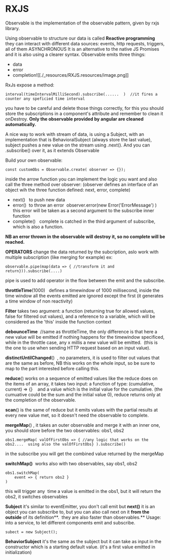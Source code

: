 # RXJS

Observable is the implementation of the observable pattern, given by rxjs library.

Using observable to structure our data is called **Reactive programming**
they can interact with different data sources: events, http requests, triggers, all of them ASYNCHRONOUS
It is an alternative to the native JS Promises and it is also using a clearer syntax.
Observable emits three things:

* data
* error
* completion![[./_resources/RXJS.resources/image.png]]

RxJs expose a method:
```
interval(timeIntervalMilliSecond).subscribe(......  )  //it fires a counter any speficied time interval
```

you have to be careful and delete those things correctly, for this you should store the subscriptions in a component's attribute and remember to clean it onDestroy. **Only the observable provided by angular are cleaned automatically.**

A nice way to work with stream of data, is using a Subject, with an implementation that is BehavioralSubject (always store the last value), subject pushes a new value on the stream using .next(). And you can .subscribe() over it, as it extends Observable

Build your own observable:
```
const customObs = Observable.create( observer => {});
```
inside the arrow function you can implement the logic you want and also call the three method over observer:
(observer defines an interface of an object wih the three function defined: next, error, complete)

* next()   to push new data
* error()  to throw an error  observer.error(new Error('ErrorMessage') )  this error will be taken as a second argument to the subscribe inner function
* complete()   complete is catched in the third argument of subscribe, which is also a function.

**NB an error thrown in the observable will destroy it, so no complete will be reached.**

**OPERATORS**
change the data returned by the subcription, aslo work with multiple subscription (like merging for example)
ex:
```
observable.pipe(map(data => { //transform it and return})).subscribe(....)
```
pipe is used to add operator in the flow between the emit and the subscribe.

**throttleTime**(1000)   defines a timewindow of 1000 millisecond, inside the time window all the events emitted are ignored except the first (it generates a time window of non reactivity)

**Filter** takes two argument: a function (returning true for allowed values, false for filtered out values), and a reference to a variable, which will be considered as the 'this' inside the function context

**debounceTime**  //same as throttleTime, the only difference is that here a new value will be emitted if nothing happens for the timewindow specificed, while in the throttle case, any x millis a new value will be emitted.  (this is the one to use when sending HTTP request based on an input value).

**distinctUntilChanged**()  , no parameters, it is used to filter out values that are the same as before, NB this works on the whole input, so be sure to map to the part interested before calling this.

**reduce**() works on a sequence of emitted values like the reduce does on the items of an array, it takes two input: a function of type:
(cumulative, current) => {}    and a value which is the initial value for the cumulative. (the cumuative could be the sum and the initial value 0), reduce returns only at the completion of the observable.

**scan**() is the same of reduce but it emits values with the partial results at every new value met, so it doesn't need the observable to complete.

**mergeMap**() , it takes an outer observable and merge it with an inner one, you should store before the two observables:
obs1, obs2
```
obs1.mergeMap( valOfFirstObs => { //any logic that works on the obs2....  using also the valOfFirstObs} ).subscribe()
```
in the subscribe you will get the combined value returned by the mergeMap

**switchMap()**  works also with two observables, say obs1, obs2
```
obs1.switchMap(
    event => { return obs2 }
)
```
this will trigger any  time a value is emitted in the obs1, but it will return the obs2, it switches observables

**Subject**
it's similar to eventEmitter, you don't call emit but **next()** it is an object you can subscribe to, but you can also call next on it **from the outside** of its definition**.  they are also faster than observables.**
Usage: into a service, to let different components emit and subscribe.
```
subect = new Subject();
```

**BehaviorSubject**
it's the same as the subject but it can take as input in the constructor which is a starting default value. (it's a first value emitted in initialization)
